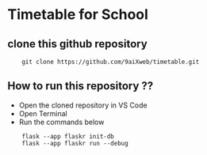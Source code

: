 # Timetable for School

## clone this github repository 
```console
    git clone https://github.com/9aiXweb/timetable.git
```

## How to run this repository ??
- Open the cloned repository in VS Code
- Open Terminal
- Run the commands below
```console
    flask --app flaskr init-db
    flask --app flaskr run --debug
```
